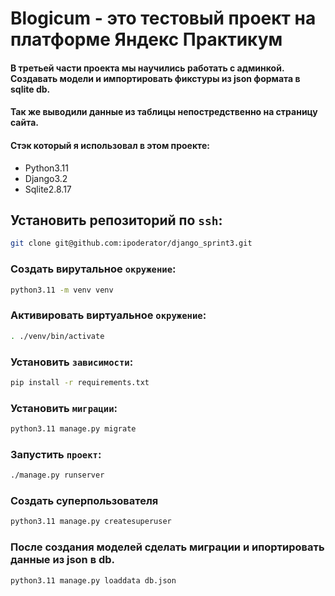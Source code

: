 # Blogicum - это тестовый проект на платформе Яндекс Практикум 
#### В третьей части проекта мы научились работать с админкой. Создавать модели и импортировать фикстуры из json формата в sqlite db.
#### Так же выводили данные из таблицы непостредственно на страницу сайта.
#### Стэк который я использовал в этом проекте:
- Python3.11
- Django3.2
- Sqlite2.8.17
  
## Установить репозиторий по `ssh`:
```sh
git clone git@github.com:ipoderator/django_sprint3.git
```
### Создать вирутальное `окружение`:
```sh
python3.11 -m venv venv
```

### Активировать виртуальное `окружение`:
```sh
. ./venv/bin/activate
```

### Установить `зависимости`:
```sh
pip install -r requirements.txt
```

### Установить `миграции`:
```sh
python3.11 manage.py migrate
```

### Запустить `проект`:
```sh
./manage.py runserver
```

### Создать суперпользователя 
```sh
python3.11 manage.py createsuperuser
```

### После создания моделей сделать миграции и ипортировать данные из json в db.
```sh
python3.11 manage.py loaddata db.json 
```
